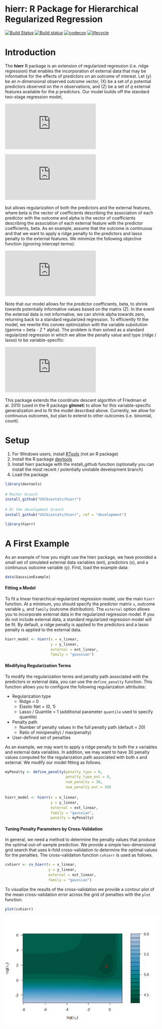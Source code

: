 hierr: R Package for Hierarchical Regularized Regression
================

<!-- README.md is generated from README.Rmd. Please edit that file -->

[![Build
Status](https://travis-ci.org/USCbiostats/hierr.svg?branch=development)](https://travis-ci.org/USCbiostats/hierr)
[![Build
status](https://ci.appveyor.com/api/projects/status/6pr8hlc4wg9vjcxd?svg=true)](https://ci.appveyor.com/project/gmweaver/hierr)
[![codecov](https://codecov.io/gh/USCbiostats/hierr/branch/development/graph/badge.svg)](https://codecov.io/gh/USCbiostats/hierr)
[![lifecycle](https://img.shields.io/badge/lifecycle-experimental-orange.svg)](https://www.tidyverse.org/lifecycle/#experimental)

# Introduction

The **hierr** R package is an extension of regularized regression
(i.e. ridge regression) that enables the incorporation of external data
that may be informative for the effects of predictors on an outcome of
interest. Let \(y\) be an n-dimensional observed outcome vector, \(X\)
be a set of *p* potential predictors observed on the *n* observations,
and \(Z\) be a set of *q* external features available for the *p*
predictors. Our model builds off the standard two-stage regression
model,

![img](https://latex.codecogs.com/gif.latex?y%20%3D%20X%5Cbeta%20+%20%5Cepsilon)

![img](https://latex.codecogs.com/gif.latex?%5Cbeta%20%3D%20Z%5Calpha%20+%20%5Cgamma)

but allows regularization of both the predictors and the external
features, where beta is the vector of coefficients describing the
association of each predictor with the outcome and alpha is the vector
of coefficients describing the association of each external feature with
the predictor coefficients, beta. As an example, assume that the outcome
is continuous and that we want to apply a ridge penalty to the
predictors and lasso penalty to the external features. We minimize the
following objective function (ignoring intercept
terms):

![img](https://latex.codecogs.com/gif.latex?%5Cmin_%7B%5Cbeta%2C%20%5Calpha%7D%5Cfrac%7B1%7D%7B2%7D%7C%7Cy%20-%20X%5Cbeta%7C%7C%5E2_2%20+%20%5Cfrac%7B%5Clambda_1%7D%7B2%7D%7C%7C%5Cbeta%20-%20Z%5Calpha%7C%7C%5E2_2%20+%20%5Clambda_2%7C%7C%5Calpha%7C%7C_1)

Note that our model allows for the predictor coefficients, beta, to
shrink towards potentially informative values based on the matrix \(Z\).
In the event the external data is not informative, we can shrink alpha
towards zero, returning back to a standard regularized regression. To
efficiently fit the model, we rewrite this convex optimization with the
variable subsitution \(gamma = beta - Z * alpha\). The problem is then
solved as a standard regularized regression in which we allow the
penalty value and type (ridge / lasso) to be
variable-specific:

![img](https://latex.codecogs.com/gif.latex?%5Cmin_%7B%5Cgamma%2C%20%5Calpha%7D%5Cfrac%7B1%7D%7B2%7D%7C%7Cy%20-%20X%5Cgamma%20-%20XZ%5Calpha%7C%7C%5E2_2%20+%20%5Cfrac%7B%5Clambda_1%7D%7B2%7D%7C%7C%5Cgamma%7C%7C%5E2_2%20+%20%5Clambda_2%7C%7C%5Calpha%7C%7C_1)

This package extends the coordinate descent algorithm of Friedman et
al. 2010 (used in the R package **glmnet**) to allow for this
variable-specific generalization and to fit the model described above.
Currently, we allow for continuous outcomes, but plan to extend to other
outcomes (i.e. binomial, count).

# Setup

1.  For Windows users, install
    [RTools](https://cran.r-project.org/bin/windows/Rtools/) (not an R
    package)
2.  Install the R package [devtools](https://github.com/hadley/devtools)
3.  Install hierr package with the install\_github function (optionally
    you can install the most recent / potentially unstable development
    branch)
4.  Load the package

<!-- end list -->

``` r
library(devtools)

# Master branch
install_github("USCbiostats/hierr")

# Or the development branch
install_github("USCbiostats/hierr", ref = "development")
```

``` r
library(hierr)
```

# A First Example

As an example of how you might use the hierr package, we have provided a
small set of simulated external data variables (ext), predictors (x),
and a continuous outcome variable (y). First, load the example data:

``` r
data(GaussianExample)
```

#### Fitting a Model

To fit a linear hierarchical regularized regression model, use the main
`hierr` function. At a minimum, you should specify the predictor matrix
`x`, outcome variable `y`, and `family` (outcome distribution). The
`external` option allows you to incorporate external data in the
regularized regression model. If you do not include external data, a
standard regularized regression model will be fit. By default, a ridge
penalty is applied to the predictors and a lasso penalty is applied to
the external data.

``` r
hierr_model <- hierr(x = x_linear, 
                     y = y_linear, 
                     external = ext_linear, 
                     family = "gaussian")
```

#### Modifying Regularization Terms

To modify the regularization terms and penalty path associated with the
predictors or external data, you can use the `define_penalty` function.
This function allows you to configure the following regularization
attributes:

  - Regularization type
      - Ridge = 0
      - Elastic Net = (0, 1)
      - Lasso / Quantile = 1 (additional parameter `quantile` used to
        specify quantile)
  - Penalty path
      - Number of penalty values in the full penalty path (default = 20)
      - Ratio of min(penalty) / max(penalty)
  - User-defined set of penalties

As an example, we may want to apply a ridge penalty to both the x
variables and external data variables. In addition, we may want to have
30 penalty values computed for the regularization path associated with
both x and external. We modify our model fitting as follows.

``` r
myPenalty <- define_penalty(penalty_type = 0, 
                            penalty_type_ext = 0, 
                            num_penalty = 30, 
                            num_penalty_ext = 30)

hierr_model <- hierr(x = x_linear, 
                     y = y_linear, 
                     external = ext_linear, 
                     family = "gaussian", 
                     penalty = myPenalty)
```

#### Tuning Penalty Parameters by Cross-Validation

In general, we need a method to determine the penalty values that
produce the optimal out-of-sample prediction. We provide a simple
two-dimensional grid search that uses k-fold cross-validation to
determine the optimal values for the penalties. The cross-validation
function `cvhierr` is used as follows.

``` r
cvhierr <- cv_hierr(x = x_linear, 
                    y = y_linear, 
                    external = ext_linear, 
                    family = "gaussian")
```

To visualize the results of the cross-validation we provide a contour
plot of the mean cross-validation error across the grid of penalties
with the `plot` function.

``` r
plot(cvhierr)
```

![](readme_files/readmecv_results-1.png)<!-- -->
